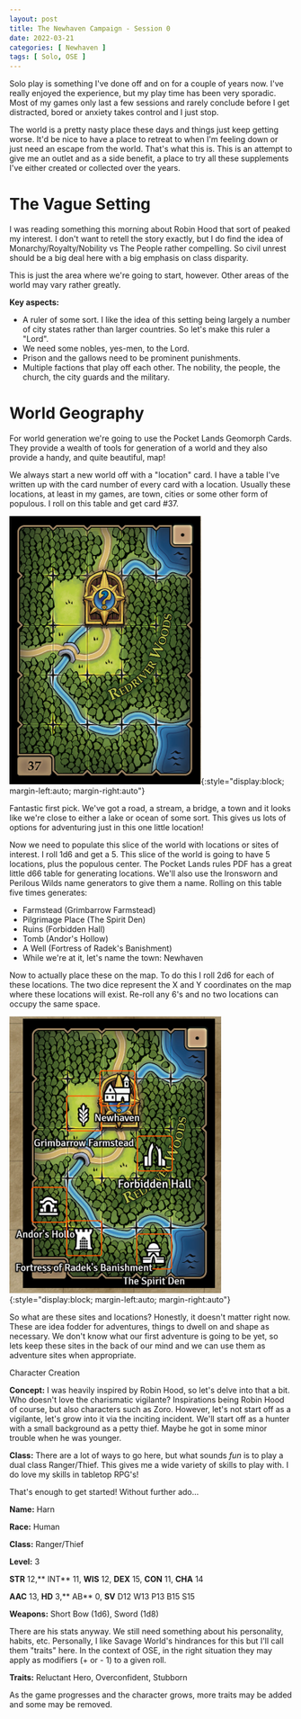 ```yaml
---
layout: post
title: The Newhaven Campaign - Session 0
date: 2022-03-21
categories: [ Newhaven ]
tags: [ Solo, OSE ]
---
```


Solo play is something I've done off and on for a couple of years now. I've really enjoyed the experience, but my play time has been very sporadic. Most of my games only last a few sessions and rarely conclude before I get distracted, bored or anxiety takes control and I just stop.

The world is a pretty nasty place these days and things just keep getting worse. It'd be nice to have a place to retreat to when I'm feeling down or just need an escape from the world. That's what this is. This is an attempt to give me an outlet and as a side benefit, a place to try all these supplements I've either created or collected over the years.

# The Vague Setting

I was reading something this morning about Robin Hood that sort of peaked my interest. I don't want to retell the story exactly, but I do find the idea of Monarchy/Royalty/Nobility vs The People rather compelling. So civil unrest should be a big deal here with a big emphasis on class disparity.

This is just the area where we're going to start, however. Other areas of the world may vary rather greatly.

**Key aspects:**

* A ruler of some sort.  I like the idea of this setting being largely a number of city states rather than larger countries.  So let's make this ruler a "Lord".
* We need some nobles, yes-men, to the Lord.
* Prison and the gallows need to be prominent punishments.
* Multiple factions that play off each other.  The nobility, the people, the church, the city guards and the military.

# World Geography

For world generation we're going to use the Pocket Lands Geomorph Cards. They provide a wealth of tools for generation of a world and they also provide a handy, and quite beautiful, map!

We always start a new world off with a "location" card. I have a table I've written up with the card number of every card with a location. Usually these locations, at least in my games, are town, cities or some other form of populous. I roll on this table and get card #37.

![Card #37](/assets/newhaven/c37_unpopulated.PNG){:style="display:block; margin-left:auto; margin-right:auto"}

Fantastic first pick. We've got a road, a stream, a bridge, a town and it looks like we're close to either a lake or ocean of some sort. This gives us lots of options for adventuring just in this one little location!

Now we need to populate this slice of the world with locations or sites of interest. I roll 1d6 and get a 5. This slice of the world is going to have 5 locations, plus the populous center. The Pocket Lands rules PDF has a great little d66 table for generating locations. We'll also use the Ironsworn and Perilous Wilds name generators to give them a name. Rolling on this table five times generates:

* Farmstead (Grimbarrow Farmstead)
* Pilgrimage Place (The Spirit Den)
* Ruins (Forbidden Hall)
* Tomb (Andor's Hollow)
* A Well (Fortress of Radek's Banishment)
* While we're at it, let's name the town: Newhaven

Now to actually place these on the map. To do this I roll 2d6 for each of these locations. The two dice represent the X and Y coordinates on the map where these locations will exist. Re-roll any 6's and no two locations can occupy the same space.

![Card #37](/assets/newhaven/c37_initial_population.PNG){:style="display:block; margin-left:auto; margin-right:auto"}

So what are these sites and locations? Honestly, it doesn't matter right now. These are idea fodder for adventures, things to dwell on and shape as necessary. We don't know what our first adventure is going to be yet, so lets keep these sites in the back of our mind and we can use them as adventure sites when appropriate.

Character Creation

**Concept:**  I was heavily inspired by Robin Hood, so let's delve into that a bit.  Who doesn't love the charismatic vigilante?  Inspirations being Robin Hood of course, but also characters such as Zoro.  However, let's not start off as a vigilante, let's grow into it via the inciting incident.  We'll start off as a hunter with a small background as a petty thief.  Maybe he got in some minor trouble when he was younger.

**Class:**  There are a lot of ways to go here, but what sounds *fun* is to play a dual class Ranger/Thief.  This gives me a wide variety of skills to play with.  I do love my skills in tabletop RPG's!

That's enough to get started! Without further ado...

**Name:** Harn

**Race:** Human

**Class:** Ranger/Thief

**Level:** 3

**STR** 12,** INT** 11, **WIS** 12, **DEX** 15, **CON** 11, **CHA** 14

**AAC** 13, **HD** 3,** AB** 0, **SV** D12 W13 P13 B15 S15

**Weapons:** Short Bow (1d6), Sword (1d8)

There are his stats anyway. We still need something about his personality, habits, etc. Personally, I like Savage World's hindrances for this but I'll call them "traits" here. In the context of OSE, in the right situation they may apply as modifiers (+ or - 1) to a given roll.

**Traits:**  Reluctant Hero, Overconfident, Stubborn

As the game progresses and the character grows, more traits may be added and some may be removed.

